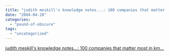 ```yaml
---
title: "judith meskill's knowledge notes...: 100 companies that matter most in km..."
date: "2004-04-20"
categories: 
  - "pound-of-obscure"
tags: 
  - "uncategorized"
---
```


[judith meskill's knowledge notes...: 100 companies that matter most in km...](http://www.meskill.net/archives/000628.html)
